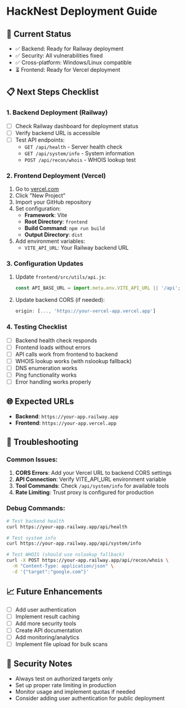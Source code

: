 # HackNest Deployment Guide

## 🚀 Current Status
- ✅ Backend: Ready for Railway deployment
- ✅ Security: All vulnerabilities fixed
- ✅ Cross-platform: Windows/Linux compatible
- ⏳ Frontend: Ready for Vercel deployment

## 📋 Next Steps Checklist

### 1. Backend Deployment (Railway)
- [ ] Check Railway dashboard for deployment status
- [ ] Verify backend URL is accessible
- [ ] Test API endpoints:
  - `GET /api/health` - Server health check
  - `GET /api/system/info` - System information
  - `POST /api/recon/whois` - WHOIS lookup test

### 2. Frontend Deployment (Vercel)
1. Go to [vercel.com](https://vercel.com/)
2. Click "New Project" 
3. Import your GitHub repository
4. Set configuration:
   - **Framework**: Vite
   - **Root Directory**: `frontend`
   - **Build Command**: `npm run build`
   - **Output Directory**: `dist`
5. Add environment variables:
   - `VITE_API_URL`: Your Railway backend URL

### 3. Configuration Updates
1. Update `frontend/src/utils/api.js`:
   ```javascript
   const API_BASE_URL = import.meta.env.VITE_API_URL || '/api';
   ```

2. Update backend CORS (if needed):
   ```javascript
   origin: [..., 'https://your-vercel-app.vercel.app']
   ```

### 4. Testing Checklist
- [ ] Backend health check responds
- [ ] Frontend loads without errors
- [ ] API calls work from frontend to backend
- [ ] WHOIS lookup works (with nslookup fallback)
- [ ] DNS enumeration works
- [ ] Ping functionality works
- [ ] Error handling works properly

## 🌐 Expected URLs
- **Backend**: `https://your-app.railway.app`
- **Frontend**: `https://your-app.vercel.app`

## 🔧 Troubleshooting

### Common Issues:
1. **CORS Errors**: Add your Vercel URL to backend CORS settings
2. **API Connection**: Verify VITE_API_URL environment variable
3. **Tool Commands**: Check `/api/system/info` for available tools
4. **Rate Limiting**: Trust proxy is configured for production

### Debug Commands:
```bash
# Test backend health
curl https://your-app.railway.app/api/health

# Test system info
curl https://your-app.railway.app/api/system/info

# Test WHOIS (should use nslookup fallback)
curl -X POST https://your-app.railway.app/api/recon/whois \
  -H "Content-Type: application/json" \
  -d '{"target":"google.com"}'
```

## 📈 Future Enhancements
- [ ] Add user authentication
- [ ] Implement result caching
- [ ] Add more security tools
- [ ] Create API documentation
- [ ] Add monitoring/analytics
- [ ] Implement file upload for bulk scans

## 🚨 Security Notes
- Always test on authorized targets only
- Set up proper rate limiting in production
- Monitor usage and implement quotas if needed
- Consider adding user authentication for public deployment 